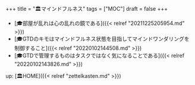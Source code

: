 +++
title = "🏛マインドフルネス"
tags = ["MOC"]
draft = false
+++

-   [🎓部屋が乱れは心の乱れの鏡である]({{< relref "20211225205954.md" >}})
-   [🎓GTDのキモはマインドフルネス状態を目指してマインドワンダリングを制御すること]({{< relref "20220102144508.md" >}})
-   [🎓GTDで管理するものはタスクではなく気になることである]({{< relref "20220102143826.md" >}})

up: [🏛HOME]({{< relref "zettelkasten.md" >}})
